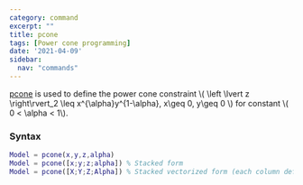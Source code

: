 ```yaml
---
category: command
excerpt: ""
title: pcone
tags: [Power cone programming]
date: '2021-04-09'
sidebar:
  nav: "commands"
---
```


[pcone](/command/pcone) is used to define the power cone constraint \\( \left \lvert z \right\rvert_2 \leq x^{\alpha}y^{1-\alpha}, x\geq 0, y\geq 0 \\) for constant \\( 0 < \alpha < 1\\).

### Syntax

````matlab
Model = pcone(x,y,z,alpha)
Model = pcone([x;y;z;alpha]) % Stacked form
Model = pcone([X;Y;Z;Alpha]) % Stacked vectorized form (each column defines a power cone
````
